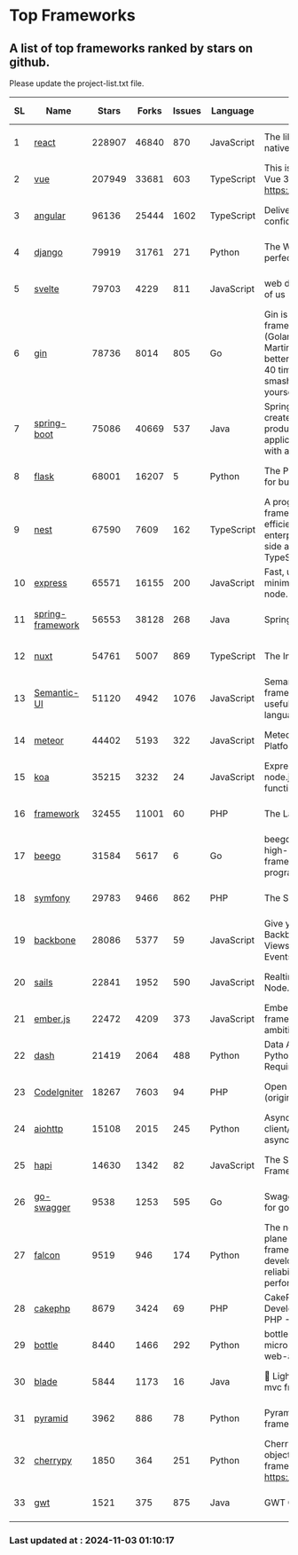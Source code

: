 # Top Frameworks
## A list of top frameworks ranked by stars on github.  
Please update the project-list.txt file.

| SL| Name  | Stars| Forks| Issues | Language | Description | Last Commit |
| --| ------| -----| ---- | ------ | -------- | ----------- | ----------- |
| 1 | [react](https://github.com/facebook/react) | 228907 | 46840 | 870 | JavaScript | The library for web and native user interfaces. | 2024-11-01 22:17:51 |
| 2 | [vue](https://github.com/vuejs/vue) | 207949 | 33681 | 603 | TypeScript | This is the repo for Vue 2. For Vue 3, go to https://github.com/vuejs/core | 2024-10-10 07:24:14 |
| 3 | [angular](https://github.com/angular/angular) | 96136 | 25444 | 1602 | TypeScript | Deliver web apps with confidence 🚀 | 2024-11-01 19:14:16 |
| 4 | [django](https://github.com/django/django) | 79919 | 31761 | 271 | Python | The Web framework for perfectionists with deadlines. | 2024-11-01 10:43:49 |
| 5 | [svelte](https://github.com/sveltejs/svelte) | 79703 | 4229 | 811 | JavaScript | web development for the rest of us | 2024-11-02 19:09:23 |
| 6 | [gin](https://github.com/gin-gonic/gin) | 78736 | 8014 | 805 | Go | Gin is a HTTP web framework written in Go (Golang). It features a Martini-like API with much better performance -- up to 40 times faster. If you need smashing performance, get yourself some Gin. | 2024-10-29 15:24:53 |
| 7 | [spring-boot](https://github.com/spring-projects/spring-boot) | 75086 | 40669 | 537 | Java | Spring Boot helps you to create Spring-powered, production-grade applications and services with absolute minimum fuss. | 2024-11-02 11:25:35 |
| 8 | [flask](https://github.com/pallets/flask) | 68001 | 16207 | 5 | Python | The Python micro framework for building web applications. | 2024-11-01 23:26:37 |
| 9 | [nest](https://github.com/nestjs/nest) | 67590 | 7609 | 162 | TypeScript | A progressive Node.js framework for building efficient, scalable, and enterprise-grade server-side applications with TypeScript/JavaScript 🚀 | 2024-10-23 08:21:04 |
| 10 | [express](https://github.com/expressjs/express) | 65571 | 16155 | 200 | JavaScript | Fast, unopinionated, minimalist web framework for node. | 2024-10-29 12:35:44 |
| 11 | [spring-framework](https://github.com/spring-projects/spring-framework) | 56553 | 38128 | 268 | Java | Spring Framework | 2024-11-01 15:48:06 |
| 12 | [nuxt](https://github.com/nuxt/nuxt) | 54761 | 5007 | 869 | TypeScript | The Intuitive Vue Framework. | 2024-11-02 23:38:54 |
| 13 | [Semantic-UI](https://github.com/Semantic-Org/Semantic-UI) | 51120 | 4942 | 1076 | JavaScript | Semantic is a UI component framework based around useful principles from natural language. | 2023-01-11 17:05:32 |
| 14 | [meteor](https://github.com/meteor/meteor) | 44402 | 5193 | 322 | JavaScript | Meteor, the JavaScript App Platform | 2024-10-28 12:42:24 |
| 15 | [koa](https://github.com/koajs/koa) | 35215 | 3232 | 24 | JavaScript | Expressive middleware for node.js using ES2017 async functions | 2024-10-28 03:04:24 |
| 16 | [framework](https://github.com/laravel/framework) | 32455 | 11001 | 60 | PHP | The Laravel Framework. | 2024-11-01 13:34:42 |
| 17 | [beego](https://github.com/beego/beego) | 31584 | 5617 | 6 | Go | beego is an open-source, high-performance web framework for the Go programming language. | 2024-10-31 12:44:58 |
| 18 | [symfony](https://github.com/symfony/symfony) | 29783 | 9466 | 862 | PHP | The Symfony PHP framework | 2024-10-31 07:34:21 |
| 19 | [backbone](https://github.com/jashkenas/backbone) | 28086 | 5377 | 59 | JavaScript | Give your JS App some Backbone with Models, Views, Collections, and Events | 2024-09-02 12:55:04 |
| 20 | [sails](https://github.com/balderdashy/sails) | 22841 | 1952 | 590 | JavaScript | Realtime MVC Framework for Node.js | 2024-09-17 15:56:43 |
| 21 | [ember.js](https://github.com/emberjs/ember.js) | 22472 | 4209 | 373 | JavaScript | Ember.js - A JavaScript framework for creating ambitious web applications | 2024-10-29 14:46:58 |
| 22 | [dash](https://github.com/plotly/dash) | 21419 | 2064 | 488 | Python | Data Apps & Dashboards for Python. No JavaScript Required. | 2024-10-23 19:41:35 |
| 23 | [CodeIgniter](https://github.com/bcit-ci/CodeIgniter) | 18267 | 7603 | 94 | PHP | Open Source PHP Framework (originally from EllisLab) | 2024-03-20 03:51:42 |
| 24 | [aiohttp](https://github.com/aio-libs/aiohttp) | 15108 | 2015 | 245 | Python | Asynchronous HTTP client/server framework for asyncio and Python | 2024-11-02 17:40:45 |
| 25 | [hapi](https://github.com/hapijs/hapi) | 14630 | 1342 | 82 | JavaScript | The Simple, Secure Framework Developers Trust | 2024-10-24 22:10:55 |
| 26 | [go-swagger](https://github.com/go-swagger/go-swagger) | 9538 | 1253 | 595 | Go | Swagger 2.0 implementation for go | 2024-09-27 16:28:57 |
| 27 | [falcon](https://github.com/falconry/falcon) | 9519 | 946 | 174 | Python | The no-magic web data plane API and microservices framework for Python developers, with a focus on reliability, correctness, and performance at scale. | 2024-10-24 14:48:19 |
| 28 | [cakephp](https://github.com/cakephp/cakephp) | 8679 | 3424 | 69 | PHP | CakePHP: The Rapid Development Framework for PHP - Official Repository | 2024-11-02 16:57:40 |
| 29 | [bottle](https://github.com/bottlepy/bottle) | 8440 | 1466 | 292 | Python | bottle.py is a fast and simple micro-framework for python web-applications. | 2024-10-28 21:37:28 |
| 30 | [blade](https://github.com/lets-blade/blade) | 5844 | 1173 | 16 | Java | :rocket: Lightning fast and elegant mvc framework for Java8 | 2024-06-17 01:05:35 |
| 31 | [pyramid](https://github.com/Pylons/pyramid) | 3962 | 886 | 78 | Python | Pyramid - A Python web framework | 2024-06-10 16:09:42 |
| 32 | [cherrypy](https://github.com/cherrypy/cherrypy) | 1850 | 364 | 251 | Python | CherryPy is a pythonic, object-oriented HTTP framework.      https://cherrypy.dev | 2024-10-31 00:00:39 |
| 33 | [gwt](https://github.com/gwtproject/gwt) | 1521 | 375 | 875 | Java | GWT Open Source Project | 2024-10-31 12:28:09 |

### Last updated at : 2024-11-03 01:10:17
